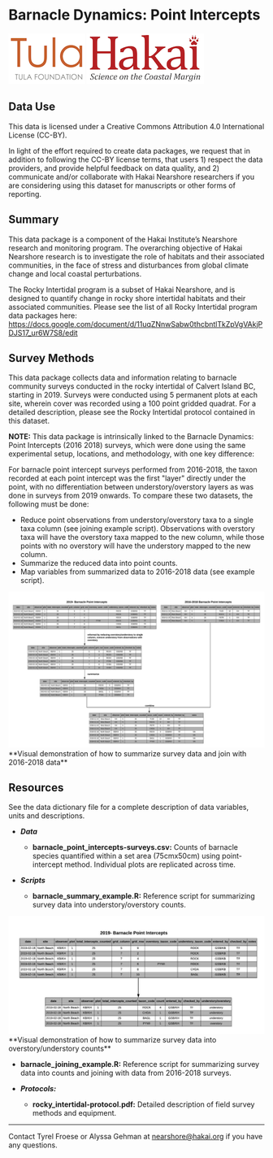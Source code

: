 # Barnacle Dynamics: Point Intercepts

<div float="left">
<img src=docs/logos/tula-logo.png />
<img src=docs/logos/hakai-logo.png />
</div>


## Data Use
This data is licensed under a Creative Commons Attribution 4.0 International 
License (CC-BY).

In light of the effort required to create data packages, we request that in 
addition to following the CC-BY license terms, that users 1) respect the data 
providers, and provide helpful feedback on data quality, and 2) communicate 
and/or collaborate with Hakai Nearshore researchers if you are considering 
using this dataset for manuscripts or other forms of reporting.

## Summary
This data package is a component of the Hakai Institute’s Nearshore research 
and monitoring program. The overarching objective of Hakai Nearshore research 
is to investigate the role of habitats and their associated communities, in the
face of stress and disturbances from global climate change and local coastal 
perturbations. 

The Rocky Intertidal program is a subset of Hakai Nearshore, and is designed to
quantify change in rocky shore intertidal habitats and their associated 
communities. Please see the list of all Rocky Intertidal program data packages 
here: 
https://docs.google.com/document/d/11uqZNnwSabw0thcbntlTkZpVgVAkjPDJS17_ur6W7S8/edit

## Survey Methods
This data package collects data and information relating to barnacle community 
surveys conducted in the rocky intertidal of Calvert Island BC, starting in 
2019. Surveys were conducted using 5 permanent plots at each site, wherein 
cover was recorded using a 100 point gridded quadrat. For a detailed 
description, please see the Rocky Intertidal protocol contained in this dataset.

**NOTE:** This data package is intrinsically linked to the 
Barnacle Dynamics: Point Intercepts (2016 2018) surveys, which were done using 
the same experimental setup, locations, and methodology, with one key difference:

For barnacle point intercept surveys performed from 2016-2018, the taxon 
recorded at each point intercept was the first "layer" directly under the 
point, with no differentiation between understory/overstory layers as was done
in surveys from 2019 onwards. To compare these two datasets, the following must 
be done:

- Reduce point observations from understory/overstory taxa to a single taxa 
column (see joining example script). Observations with overstory taxa will have 
the overstory taxa mapped to the new column, while those points with no 
overstory will have the understory mapped to the new column.
- Summarize the reduced data into point counts.
- Map variables from summarized data to 2016-2018 data (see example script).

<img src=docs/examples/BarnacleJoiningExample.jpeg />
**Visual demonstration of how to summarize survey data and join with 2016-2018 data**

## Resources
See the data dictionary file for a complete description of data variables, units 
and descriptions.

- ***Data*** 
	- **barnacle_point_intercepts-surveys.csv:** Counts of barnacle species 
quantified within a set area (75cmx50cm) using point-intercept method. 
Individual plots are replicated across time. 
	
- ***Scripts***
	- **barnacle_summary_example.R:** Reference script for summarizing survey
 data into understory/overstory counts.

<img src=docs/examples/BarnacleSummaryExample.jpeg />
**Visual demonstration of how to summarize survey data into overstory/understory counts**

- **barnacle_joining_example.R:** Reference script for summarizing survey data 
into counts and joining with data from 2016-2018 surveys. 

- ***Protocols:***
	- **rocky_intertidal-protocol.pdf:** Detailed description of field survey
 methods and equipment. 

---
Contact Tyrel Froese or Alyssa Gehman at nearshore@hakai.org if you have any 
questions.